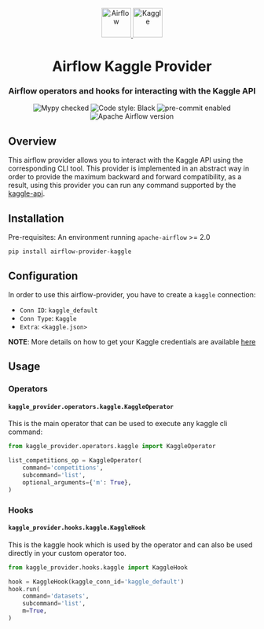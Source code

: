 <p align="center">
  <a href="https://www.airflow.apache.org">
    <img alt="Airflow" src="https://cwiki.apache.org/confluence/download/attachments/145723561/airflow_transparent.png?api=v2" width="60" />
  </a>
  <a href="https://www.kaggle.com">
    <img alt="Kaggle" src="https://www.svgrepo.com/show/349422/kaggle.svg" width="60" />
  </a>
</p>
<h1 align="center">
  Airflow Kaggle Provider
</h1>
<h3 align="center">
  Airflow operators and hooks for interacting with the Kaggle API
</h3>
<p align="center">
    <img alt="Mypy checked" src="https://img.shields.io/badge/mypy-checked-blue">
    <img alt="Code style: Black" src="https://img.shields.io/badge/code%20style-black-black">
    <img alt="pre-commit enabled" src="https://img.shields.io/badge/pre--commit-enabled-brightgreen?logo=pre-commit&logoColor=white">
    <img alt="Apache Airflow version" src="https://img.shields.io/badge/Apache_Airflow-%3E=2.0-orange">
</p>

## Overview

This airflow provider allows you to interact with the Kaggle API using the corresponding CLI tool. This provider is
implemented in an abstract way in order to provide the maximum backward and forward compatibility, as a result,
using this provider you can run any command supported by the [kaggle-api](https://github.com/Kaggle/kaggle-api).

## Installation

Pre-requisites: An environment running `apache-airflow` >= 2.0

```shell
pip install airflow-provider-kaggle
```

## Configuration

In order to use this airflow-provider, you have to create a `kaggle` connection:

- `Conn ID`: `kaggle_default`
- `Conn Type`: `Kaggle`
- `Extra`: `<kaggle.json>`

**NOTE**: More details on how to get your Kaggle credentials are available [here](https://github.com/Kaggle/kaggle-api#api-credentials)

## Usage

### Operators

#### `kaggle_provider.operators.kaggle.KaggleOperator`

This is the main operator that can be used to execute any kaggle cli command:

```python
from kaggle_provider.operators.kaggle import KaggleOperator

list_competitions_op = KaggleOperator(
    command='competitions',
    subcommand='list',
    optional_arguments={'m': True},
)
```

### Hooks

#### `kaggle_provider.hooks.kaggle.KaggleHook`

This is the kaggle hook which is used by the operator and can also be used directly
in your custom operator too.

```python
from kaggle_provider.hooks.kaggle import KaggleHook

hook = KaggleHook(kaggle_conn_id='kaggle_default')
hook.run(
    command='datasets',
    subcommand='list',
    m=True,
)
```
